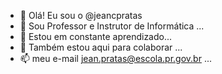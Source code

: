 - 👋 Olá! Eu sou o @jeancpratas
- 👀 Sou Professor e Instrutor de Informática ...
- 🌱 Estou em constante aprendizado...
- 💞️ Também estou aqui para colaborar ...
- 📫 meu e-mail jean.pratas@escola.pr.gov.br ...

<!---
jeancpratas/jeancpratas is a ✨ special ✨ repository because its `README.md` (this file) appears on your GitHub profile.
You can click the Preview link to take a look at your changes.
--->
